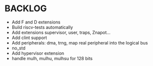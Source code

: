 # BACKLOG

- Add F and D extensions
- Build riscv-tests automatically
- Add extensions supervisor, user, traps, Znapot...
- Add clint support
- Add peripherals: dma, trng, map real peripheral into the logical bus
- no_std
- Add hypervisor extension
- handle mulh, mulhu, mulhsu for 128 bits

